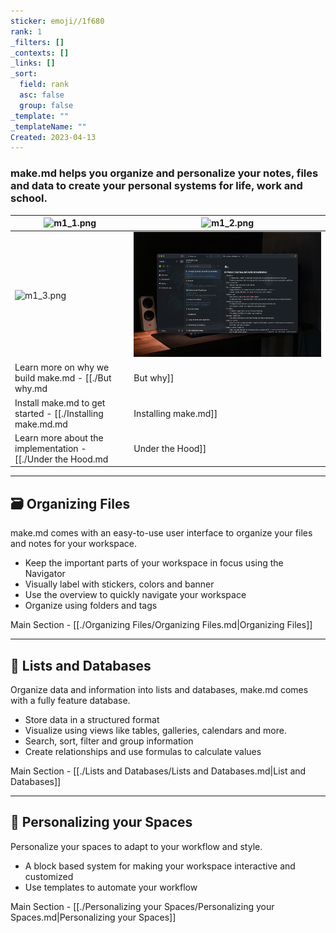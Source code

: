 ```yaml
---
sticker: emoji//1f680
rank: 1
_filters: []
_contexts: []
_links: []
_sort:
  field: rank
  asc: false
  group: false
_template: ""
_templateName: ""
Created: 2023-04-13
---
```


### make.md helps you organize and personalize your notes, files and data to create your personal systems for life, work and school. 

| ![m1_1.png](https://github.com/Make-md/makemd-docs/blob/main/assets/images/m1_1.png?raw=true) | ![m1_2.png](https://github.com/Make-md/makemd-docs/blob/main/assets/images/m1_2.png?raw=true) |
| --------------------------------------------------------------------------------------------- | --------------------------------------------------------------------------------------------- |
| ![m1_3.png](https://github.com/Make-md/makemd-docs/blob/main/assets/images/m1_3.png?raw=true) | ![m1_4.png](https://github.com/Make-md/makemd-docs/blob/main/assets/images/m1_4.png?raw=true) |
Learn more on why we build make.md - [[./But why.md|But why]]
Install make.md to get started - [[./Installing make.md.md|Installing make.md]]
Learn more about the implementation - [[./Under the Hood.md|Under the Hood]]

---

## 🗃️ Organizing Files

make.md comes with an easy-to-use user interface to organize your files and notes for your workspace.
- Keep the important parts of your workspace in focus using the Navigator
- Visually label with stickers, colors and banner
- Use the overview to quickly navigate your workspace
- Organize using folders and tags

Main Section - [[./Organizing Files/Organizing Files.md|Organizing Files]]

---

## 🧩 Lists and Databases

Organize data and information into lists and databases, make.md comes with a fully feature database.
- Store data in a structured format
- Visualize using views like tables, galleries, calendars and more.
- Search, sort, filter and group information
- Create relationships and use formulas to calculate values

Main Section - [[./Lists and Databases/Lists and Databases.md|List and Databases]]

---

## 🍱 Personalizing your Spaces

Personalize your spaces to adapt to your workflow and style.
- A block based system for making your workspace interactive and customized
- Use templates to automate your workflow

Main Section - [[./Personalizing your Spaces/Personalizing your Spaces.md|Personalizing your Spaces]]